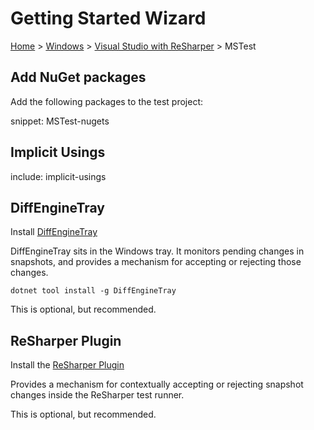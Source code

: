 # Getting Started Wizard

[Home](/docs/wiz/readme.md) > [Windows](pickide_Windows.md) > [Visual Studio with ReSharper](picktest_Windows_VisualStudioWithReSharper.md) > MSTest

## Add NuGet packages

Add the following packages to the test project:

snippet: MSTest-nugets

## Implicit Usings

include: implicit-usings

## DiffEngineTray

Install [DiffEngineTray](https://github.com/VerifyTests/DiffEngine/blob/main/docs/tray.md)

DiffEngineTray sits in the Windows tray. It monitors pending changes in snapshots, and provides a mechanism for accepting or rejecting those changes.

```
dotnet tool install -g DiffEngineTray
```

This is optional, but recommended.
## ReSharper Plugin

Install the [ReSharper Plugin](https://plugins.jetbrains.com/plugin/17241-verify-support)

Provides a mechanism for contextually accepting or rejecting snapshot changes inside the ReSharper test runner.

This is optional, but recommended.